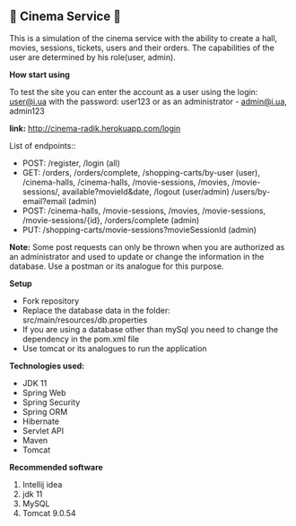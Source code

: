 🎥 **Cinema Service** 🎥
-

This is a simulation of the cinema service with the ability to create a hall, movies, sessions, tickets, users and their orders. The capabilities of the user are determined by his role(user, admin).

**How start using**

To test the site you can enter the account as a user 
using the login: user@i.ua with the password: user123
or as an administrator - admin@i.ua, admin123

**link:** http://cinema-radik.herokuapp.com/login

List of endpoints::

- POST: /register, /login (all)
- GET: /orders, /orders/complete, /shopping-carts/by-user (user), /cinema-halls, /cinema-halls, /movie-sessions, /movies, /movie-sessions/, available?movieId&date, /logout (user/admin) /users/by-email?email (admin)
- POST: /cinema-halls, /movie-sessions, /movies, /movie-sessions, /movie-sessions/{id}, /orders/complete (admin)
- PUT: /shopping-carts/movie-sessions?movieSessionId (admin)

**Note:** Some post requests can only be thrown when you are authorized as an administrator and used to update or change the information in the database. Use a postman or its analogue for this purpose.

**Setup**
- Fork repository
- Replace the database data in the folder: src/main/resources/db.properties
- If you are using a database other than mySql you need to change the dependency in the pom.xml file
- Use tomcat or its analogues to run the application

**Technologies used:**

- JDK 11
- Spring Web
- Spring Security
- Spring ORM
- Hibernate 
- Servlet API
- Maven
- Tomcat

**Recommended software**
1. Intellij idea
2. jdk 11
3. MySQL
4. Tomcat 9.0.54

